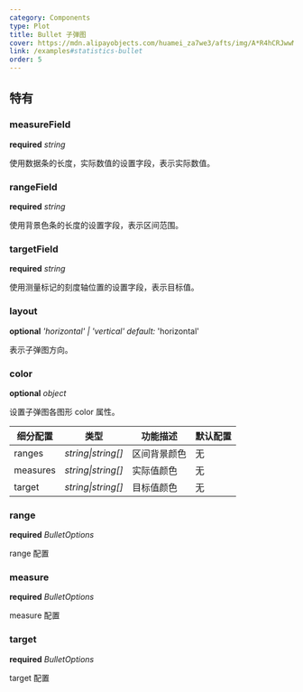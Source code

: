```yaml
---
category: Components
type: Plot
title: Bullet 子弹图
cover: https://mdn.alipayobjects.com/huamei_za7we3/afts/img/A*R4hCRJwwMhgAAAAAAAAAAAAADo2bAQ/original
link: /examples#statistics-bullet
order: 5
---
```


##  特有

### measureField 

<description>**required** _string_</description>

使用数据条的长度，实际数值的设置字段，表示实际数值。

### rangeField 

<description>**required** _string_</description>

使用背景色条的长度的设置字段，表示区间范围。

### targetField 

<description>**required** _string_</description>

使用测量标记的刻度轴位置的设置字段，表示目标值。

### layout

<description>**optional** _'horizontal' | 'vertical'_ _default:_ 'horizontal'</description>

表示子弹图方向。


### color 

<description>**optional** _object_</description>

设置子弹图各图形 color 属性。

| 细分配置 | 类型        | 功能描述     | 默认配置 |
| -------- | ----------- | ------------ | -------- |
| ranges    | _string\|string[]_ | 区间背景颜色 | 无       |
| measures  | _string\|string[]_ | 实际值颜色   | 无       |
| target   | _string\|string[]_ | 目标值颜色   | 无       |


### range 

<description>**required** _BulletOptions_</description>

range 配置

### measure 

<description>**required** _BulletOptions_</description>

measure 配置


### target 

<description>**required** _BulletOptions_</description>

target 配置
